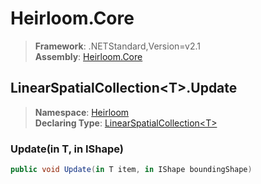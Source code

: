 # Heirloom.Core

> **Framework**: .NETStandard,Version=v2.1  
> **Assembly**: [Heirloom.Core][0]  

## LinearSpatialCollection\<T>.Update

> **Namespace**: [Heirloom][0]  
> **Declaring Type**: [LinearSpatialCollection\<T>][1]  

### Update(in T, in IShape)

```cs
public void Update(in T item, in IShape boundingShape)
```

[0]: ../../../Heirloom.Core.md
[1]: ../LinearSpatialCollection[T].md
